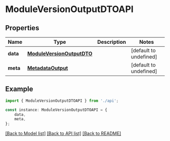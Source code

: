 # ModuleVersionOutputDTOAPI


## Properties

Name | Type | Description | Notes
------------ | ------------- | ------------- | -------------
**data** | [**ModuleVersionOutputDTO**](ModuleVersionOutputDTO.md) |  | [default to undefined]
**meta** | [**MetadataOutput**](MetadataOutput.md) |  | [default to undefined]

## Example

```typescript
import { ModuleVersionOutputDTOAPI } from './api';

const instance: ModuleVersionOutputDTOAPI = {
    data,
    meta,
};
```

[[Back to Model list]](../README.md#documentation-for-models) [[Back to API list]](../README.md#documentation-for-api-endpoints) [[Back to README]](../README.md)
